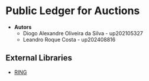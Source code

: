 # Public Ledger for Auctions

- **Autors**
    - Diogo Alexandre Oliveira da Silva - up202105327
    - Leandro Roque Costa - up202408816

## External Libraries

- [RING](https://crates.io/crates/ring)
